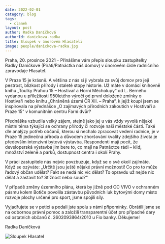 ```yaml
---
date: 2022-02-01
category: blog
tags: 
  - clanek
layout: post
author: Radka Daníčková
authorId: danickova.radka
title: Sloupek v únorovém Hlasateli
image: people/danickova-radka.jpg
---
```


Praha, 20. prosince 2021 –⁠ Přinášíme vám přepis sloupku zastupitelky Radky Daníčkové (Piráti/Patnáctka náš domov) v únorovém čísle radničního zpravodaje Hlasatel.



V Praze 15 je krásně.
A většina z nás si ji vybrala za svůj domov pro její pestrost, blízkost přírody i staleté stopy historie. 
Už máte v domácí knihovně knihu „Toulky Prahou 15 – Hostivař a Horní Měcholupy“ od L. Berného vydanou u příležitosti 950letého výročí od první doložené zmínky o Hostivaři nebo knihu „Chráněná území ČR XII. – Praha“, k jejíž koupi jsem se inspirovala na přednášce „O zajímavých přírodních zákoutích v Hostivaři a Praze 15“ v komunitním centru Farní dvůr?

Přednáška vzbudila velký zájem, stejně jako jej u vás vždy vyvolá nějaké místní téma týkající se ochrany přírody či rozvoje naší městské části. Také dle analýzy potřeb občanů, kterou si nechalo zpracovat vedení radnice, je v Praze 15 jedinečná příroda a důvodem zhoršování kvality zdejšího života je především intenzivní bytová výstavba. Respondenti mají pocit, že developerská výstavba jim bere to, co mají na Patnáctce rádi – klid, množství zeleně a parků, dostupnost centra i okolí Prahy.

V práci zastupitele nás nejvíc povzbuzuje, když se o své okolí zajímáte. Když se ozýváte: „Určitě jsou ještě nějaké právní možnosti! Co pro to může řadový občan udělat? Fakt se nedá nic víc dělat? To opravdu už nejde nic dělat a zastavit to? Stížnost nebo soud?“

V případě změny územního plánu, která by jižně pod OC VIVO v ochranném pásmu kolem Botiče povolila zástavbu původních luk bytovými domy místo rozvoje plochy určené pro sport, jsme spojili síly.

Vyjadřujete se v petici a podali jste spolu s námi připomínky. Obrátili jsme se na odbornou právní pomoc a založili transparentní účet pro případné dary od ostatních občanů č. 2602093864/2010
u Fio banky. Děkujeme!

Radka Daníčková

![Sloupek Hlasatel](https://mrak.pirati.cz/core/preview?fileId=3092350&x=2560&y=1600&a=true)
